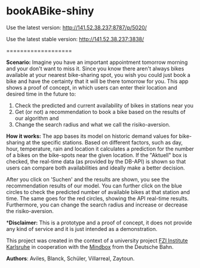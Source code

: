 bookABike-shiny
===================

Use the latest version: http://141.52.38.237:8787/p/5020/

Use the latest stable version: http://141.52.38.237:3838/

===================

**Scenario:** Imagine you have an important appointment tomorrow morning and your don't want to miss it. Since you know there aren't always bikes available at your nearest bike-sharing spot, you wish you could just book a bike and have the certainty that it will be there tomorrow for you. This app shows a proof of concept, in which users can enter their location and desired time in the future to:

1. Check the predicted and current availability of bikes in stations near you 
2. Get (or not) a recommendation to book a bike based on the results of our algorithm and 
3. Change the search radius and what we call the risiko-aversion. 

**How it works:** The app bases its model on historic demand values for bike-sharing at the specific stations. Based on different factors, such as day, hour, temperature, rain and location it 
calculates a prediction for the number of a bikes on the bike-spots near the given location. If the "Aktuell" box is checked, the real-time data (as provided by the DB-API) is shown so that users can compare both availabilities and ideally make a better decision.

After you click on 'Suchen' and the results are shown, you see the recommendation results of our model. You can further click on the blue circles to check the predicted number of available bikes at that station and time. The same goes for the red circles, showing the API real-time results. Furthermore, you can change the search radius and increase or decrease the risiko-aversion.

***Disclaimer:** This is a prototype and a proof of concept, it does not provide any kind of service and it is just intended as a demonstration.

This project was created in the context of a university project [FZI Institute Karlsruhe](http://www.fzi.de/startseite/) in cooperation with the [Mindbox](https://www.mindboxberlin.com/index.php/3rdhackathon.html) from the Deutsche Bahn.

**Authors**: Aviles, Blanck, Schüler, Villarreal, Zaytoun.
